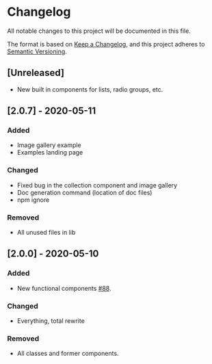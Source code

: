 # Changelog
All notable changes to this project will be documented in this file.

The format is based on [Keep a Changelog](https://keepachangelog.com/en/1.0.0/),
and this project adheres to [Semantic Versioning](https://semver.org/spec/v2.0.0.html).

## [Unreleased]
- New built in components for lists, radio groups, etc.

## [2.0.7] - 2020-05-11

### Added
- Image gallery example
- Examples landing page

### Changed
- Fixed bug in the collection component and image gallery
- Doc generation command (location of doc files)
- npm ignore

### Removed
- All unused files in lib

## [2.0.0] - 2020-05-10

### Added
- New functional components [#88](https://github.com/doriansmiley/lotusJS/issues/88).

### Changed
- Everything, total rewrite

### Removed
- All classes and former components.

